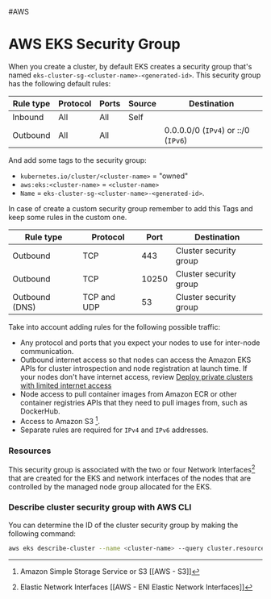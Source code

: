#AWS 
# AWS EKS Security Group

When you create a cluster, by default EKS creates a security group that's named `eks-cluster-sg-<cluster-name>-<generated-id>`. This security group has the following default rules:

| Rule type | Protocol | Ports | Source | Destination                         |
| --------- | -------- | ----- | ------ | ----------------------------------- |
| Inbound   | All      | All   | Self   |                                     |
| Outbound  | All      | All   |        | 0.0.0.0/0 (`IPv4`) or ::/0 (`IPv6`) |

And add some tags to the security group: 

* `kubernetes.io/cluster/<cluster-name>` = "owned"
* `aws:eks:<cluster-name>` = `<cluster-name>`
* `Name` = `eks-cluster-sg-<cluster-name>-<generated-id>`. 

In case of create a custom security group remember to add this Tags and keep some rules in the custom one. 

|Rule type|Protocol|Port|Destination|
|---|---|---|---|
|Outbound|TCP|443|Cluster security group|
|Outbound|TCP|10250|Cluster security group|
|Outbound (DNS)|TCP and UDP|53|Cluster security group|

Take into account adding rules for the following possible traffic: 

- Any protocol and ports that you expect your nodes to use for inter-node communication.
- Outbound internet access so that nodes can access the Amazon EKS APIs for cluster introspection and node registration at launch time. If your nodes don't have internet access, review [Deploy private clusters with limited internet access](https://docs.aws.amazon.com/eks/latest/userguide/private-clusters.html) 
- Node access to pull container images from Amazon ECR or other container registries APIs that they need to pull images from, such as DockerHub.
- Access to  Amazon S3 [^s3].
- Separate rules are required for `IPv4` and `IPv6` addresses.

### Resources

This security group is associated with the two or four Network Interfaces[^2] that are created for the EKS and network interfaces of the nodes that are controlled by the managed node group allocated for the EKS. 


### Describe cluster security group with AWS CLI

You can determine the ID of the cluster security group by making the following command: 

```bash
aws eks describe-cluster --name <cluster-name> --query cluster.resourcesVpcConfig.clusterSecurityGroupId
```


[^2]: Elastic Network Interfaces [[AWS - ENI Elastic Network Interfaces]]
[^s3]: Amazon Simple Storage Service or S3 [[AWS - S3]]